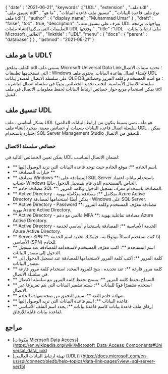 {
  "date" : "2021-06-21",
  "keywords" :["UDL" , "extension" , "ملف udl" , "تنسيق ملف udl" , "نوع ملف قاعدة البيانات" , "تنسيق ملف قاعدة البيانات" , "ما هو ملف udl"] ,
  "author" : {
    "display_name" : "Muhammad Umar"
} ,
  "draft" : "false",
  "toc" : true,
  "description" :"تعرف على تنسيق ملف UDL وواجهات برمجة التطبيقات التي يمكنها إنشاء ملفات UDL وفتحها." ,
  "title" :"UDL - ملف ارتباط بيانات Microsoft العالمي" ,
  "linktitle" : "UDL",
  "menu" : {
    "docs" : {
      "parent" : "database"
}
} ,
  "lastmod" : "2021-06-21"
}

## ما هو ملف UDL؟
الملف بملحق udl يسمى ملف Microsoft Universal Data Link؛ تحديد سمات الاتصال ؛ التي تستخدمها تطبيقات Windows لإنشاء اتصال بقاعدة البيانات. يحتوي ملف UDL على سلسلة الاتصال لمصدر بيانات OLE DB؛ مع اسم المستخدم وكلمة المرور وخصائص سلسلة الاتصال الأساسية. لتجنب تحديد الخصائص يدويًا في سلسلة اتصال مباشرة ، يمكن استخدام مربع حوار خصائص ارتباط البيانات لحفظ معلومات الاتصال في ملف udl كبديل.

## تنسيق ملف UDL
بشكل أساسي ، ملف UDL (رابط البيانات العالمي) هو ملف نصي بسيط يتكون من سلسلة اتصال قاعدة البيانات بسمات أو خصائص معينة. بمجرد إنشاء ملف UDL ، يمكن اختباره باستخدام SQL Server Management Studio للتحقق من الاتصال.

### خصائص سلسلة الاتصال
يمكن تعيين الخصائص التالية في UDL لضمان الاتصال المناسب:

- ** اسم الخادم **: موقع الخادم حيث توجد قاعدة البيانات التي تريد الوصول إليها.
- ** خيارات المصادقة **
- ** مصادقة Windows **: المصادقة على SQL Server باستخدام بيانات اعتماد حساب Windows الخاص بالمستخدم الذي قام بتسجيل الدخول حاليًا.
- ** مصادقة خادم SQL **: المصادقة باستخدام معرف تسجيل الدخول وكلمة المرور.
- ** Active Directory - متكامل **: مصادقة متكاملة بهوية Azure Active Directory ؛ يمكن أيضًا استخدامها لمصادقة Windows على SQL Server.
- ** Active Directory - Password **: مصادقة معرّف المستخدم وكلمة المرور بهوية Azure Active Directory.
- ** Active Directory - عالمي مع دعم MFA **: مصادقة تفاعلية بهوية Azure Active Directory.
- ** Active Directory - الخدمة الأساسية **: المصادقة باستخدام أساسي لخدمة Azure Active Directory.
- ** Server SPN **: إذا كنت تستخدم اتصالاً موثوقًا به ، فيمكنك تحديد اسم الخدمة الأساسي (SPN) للخادم.
- ** اسم المستخدم **: اكتب معرّف المستخدم لاستخدامه للمصادقة عند تسجيل الدخول إلى مصدر البيانات.
- ** كلمة المرور **: اكتب كلمة المرور لاستخدامها للمصادقة عند تسجيل الدخول إلى مصدر البيانات.
- ** كلمة مرور فارغة **: عند تحديده ، يتيح للمزود المحدد استخدام كلمة مرور فارغة في سلسلة الاتصال.
- ** السماح بحفظ كلمة المرور **: يسمح بحفظ كلمة المرور مع سلسلة الاتصال.
- ** استخدم تشفيرًا قويًا للبيانات **: سيتم تشفير البيانات التي يتم تمريرها عبر الاتصال.
- ** شهادة خادم الثقة **: سيتم التحقق من صحة شهادة الخادم.
- ** قاعدة البيانات **: اسم قاعدة البيانات التي تريد الوصول إليها.
- ** إرفاق ملف قاعدة بيانات كاسم قاعدة بيانات **: يحدد اسم الملف الأساسي لقاعدة بيانات قابلة للإرفاق.

## مراجع ##

* [مكونات Microsoft Data Access] (https://en.wikipedia.org/wiki/Microsoft_Data_Access_Components#Universal_data_link)
* [تهيئة ارتباط البيانات العالمي (UDL)] (https://docs.microsoft.com/en-us/sql/connect/oledb/help-topics/data-link-pages؟view=sql-server-ver15)

